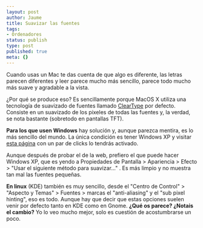 ```yaml
---
layout: post
author: Jaume
title: Suavizar las fuentes
tags:
- Ordenadores
status: publish
type: post
published: true
meta: {}
---
```

Cuando usas un Mac te das cuenta de que algo es diferente, las letras parecen diferentes y leer parece mucho más sencillo, parece todo mucho más suave y agradable a la vista.

¿Por qué se produce eso? Es sencillamente porque MacOS X utiliza una tecnología de suavizado de fuentes llamado <a href="http://www.microsoft.com/typography/ClearTypeInfo.mspx">ClearType</a> por defecto. Consiste en un suavizado de los pixeles de todas las fuentes y, la verdad, se nota bastante (sobretodo en pantallas TFT).

<strong>Para los que usen Windows</strong> hay solución y, aunque parezca mentira, es lo más sencillo del mundo. La única condición es tener Windows XP y visitar <a href="http://www.microsoft.com/typography/cleartype/tuner/Step1.aspx">esta página</a> con un par de clicks lo tendrás activado.

Aunque después de probar el de la web, prefiero el que puede hacer Windows XP, que es yendo a Propiedades de Pantalla > Apariencia > Efecto > "Usar el siguiente método para suavizar..." . Es más limpio y no muestra tan mal las fuentes pequeñas.

<strong>En linux</strong> (KDE) también es muy sencillo, desde el "Centro de Control" > "Aspecto y Temas" > Fuentes > marcas el "anti-aliasing" y el "sub pixel hinting", eso es todo. Aunque hay que decir que estas opciones suelen venir por defecto tanto en KDE como en Gnome.
<strong>
¿Qué os parece? ¿Notais el cambio?</strong> Yo lo veo mucho mejor, solo es cuestión de acostumbrarse un poco.

